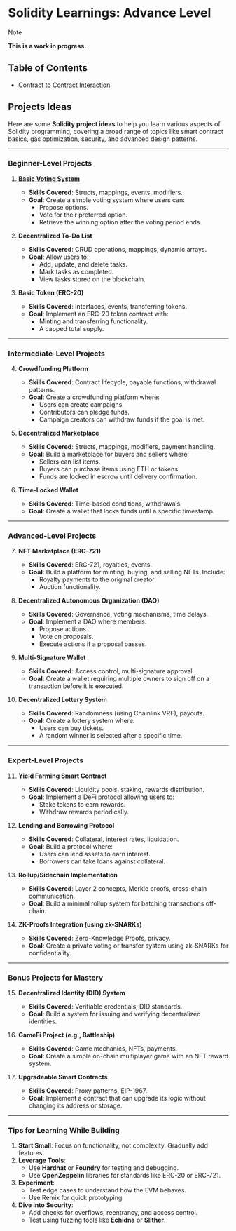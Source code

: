 # Solidity Learnings: Advance Level

> [!NOTE]
> **This is a work in progress.**

## Table of Contents

- [Contract to Contract Interaction](./contract-to-contract-interaction.md)

## Projects Ideas

Here are some **Solidity project ideas** to help you learn various aspects of Solidity programming, covering a broad range of topics like smart contract basics, gas optimization, security, and advanced design patterns.

---

### Beginner-Level Projects

1. [**Basic Voting System**](./projects/voting-system/readme.md)  
   - **Skills Covered**: Structs, mappings, events, modifiers.
   - **Goal**: Create a simple voting system where users can:
     - Propose options.
     - Vote for their preferred option.
     - Retrieve the winning option after the voting period ends.

2. **Decentralized To-Do List**  
   - **Skills Covered**: CRUD operations, mappings, dynamic arrays.
   - **Goal**: Allow users to:
     - Add, update, and delete tasks.
     - Mark tasks as completed.
     - View tasks stored on the blockchain.

3. **Basic Token (ERC-20)**  
   - **Skills Covered**: Interfaces, events, transferring tokens.
   - **Goal**: Implement an ERC-20 token contract with:
     - Minting and transferring functionality.
     - A capped total supply.

---

### Intermediate-Level Projects

4. **Crowdfunding Platform**  
   - **Skills Covered**: Contract lifecycle, payable functions, withdrawal patterns.
   - **Goal**: Create a crowdfunding platform where:
     - Users can create campaigns.
     - Contributors can pledge funds.
     - Campaign creators can withdraw funds if the goal is met.

5. **Decentralized Marketplace**  
   - **Skills Covered**: Structs, mappings, modifiers, payment handling.
   - **Goal**: Build a marketplace for buyers and sellers where:
     - Sellers can list items.
     - Buyers can purchase items using ETH or tokens.
     - Funds are locked in escrow until delivery confirmation.

6. **Time-Locked Wallet**  
   - **Skills Covered**: Time-based conditions, withdrawals.
   - **Goal**: Create a wallet that locks funds until a specific timestamp.

---

### Advanced-Level Projects

7. **NFT Marketplace (ERC-721)**  
   - **Skills Covered**: ERC-721, royalties, events.
   - **Goal**: Build a platform for minting, buying, and selling NFTs. Include:
     - Royalty payments to the original creator.
     - Auction functionality.

8. **Decentralized Autonomous Organization (DAO)**  
   - **Skills Covered**: Governance, voting mechanisms, time delays.
   - **Goal**: Implement a DAO where members:
     - Propose actions.
     - Vote on proposals.
     - Execute actions if a proposal passes.

9. **Multi-Signature Wallet**  
   - **Skills Covered**: Access control, multi-signature approval.
   - **Goal**: Create a wallet requiring multiple owners to sign off on a transaction before it is executed.

10. **Decentralized Lottery System**  
    - **Skills Covered**: Randomness (using Chainlink VRF), payouts.
    - **Goal**: Create a lottery system where:
      - Users can buy tickets.
      - A random winner is selected after a specific time.

---

### Expert-Level Projects

11. **Yield Farming Smart Contract**  
    - **Skills Covered**: Liquidity pools, staking, rewards distribution.
    - **Goal**: Implement a DeFi protocol allowing users to:
      - Stake tokens to earn rewards.
      - Withdraw rewards periodically.

12. **Lending and Borrowing Protocol**  
    - **Skills Covered**: Collateral, interest rates, liquidation.
    - **Goal**: Build a protocol where:
      - Users can lend assets to earn interest.
      - Borrowers can take loans against collateral.

13. **Rollup/Sidechain Implementation**  
    - **Skills Covered**: Layer 2 concepts, Merkle proofs, cross-chain communication.
    - **Goal**: Build a minimal rollup system for batching transactions off-chain.

14. **ZK-Proofs Integration (using zk-SNARKs)**  
    - **Skills Covered**: Zero-Knowledge Proofs, privacy.
    - **Goal**: Create a private voting or transfer system using zk-SNARKs for confidentiality.

---

### Bonus Projects for Mastery

15. **Decentralized Identity (DID) System**  
    - **Skills Covered**: Verifiable credentials, DID standards.
    - **Goal**: Build a system for issuing and verifying decentralized identities.

16. **GameFi Project (e.g., Battleship)**  
    - **Skills Covered**: Game mechanics, NFTs, payments.
    - **Goal**: Create a simple on-chain multiplayer game with an NFT reward system.

17. **Upgradeable Smart Contracts**  
    - **Skills Covered**: Proxy patterns, EIP-1967.
    - **Goal**: Implement a contract that can upgrade its logic without changing its address or storage.

---

### Tips for Learning While Building

1. **Start Small**: Focus on functionality, not complexity. Gradually add features.
2. **Leverage Tools**:
   - Use **Hardhat** or **Foundry** for testing and debugging.
   - Use **OpenZeppelin** libraries for standards like ERC-20 or ERC-721.
3. **Experiment**:
   - Test edge cases to understand how the EVM behaves.
   - Use Remix for quick prototyping.
4. **Dive into Security**:
   - Add checks for overflows, reentrancy, and access control.
   - Test using fuzzing tools like **Echidna** or **Slither**.
